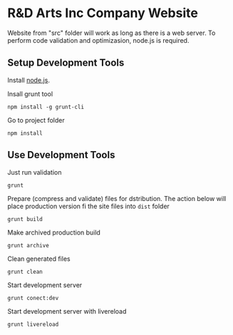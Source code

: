 # R&D Arts Inc Company Website
Website from "src" folder will work as long as there is a web server. To perform code validation and optimizasion, node.js is required.

## Setup Development Tools

Install [node.js](http://nodejs.org/).

Insall grunt tool
```
npm install -g grunt-cli
```

Go to project folder
```
npm install
```

## Use Development Tools

Just run validation

```
grunt
```

Prepare (compress and validate) files for dstribution. The action below will place production version fi the site files into `dist` folder
```
grunt build
```

Make archived production build
```
grunt archive
```

Clean generated files
```
grunt clean
```

Start development server
```
grunt conect:dev
```

Start development server with livereload
```
grunt livereload
```




